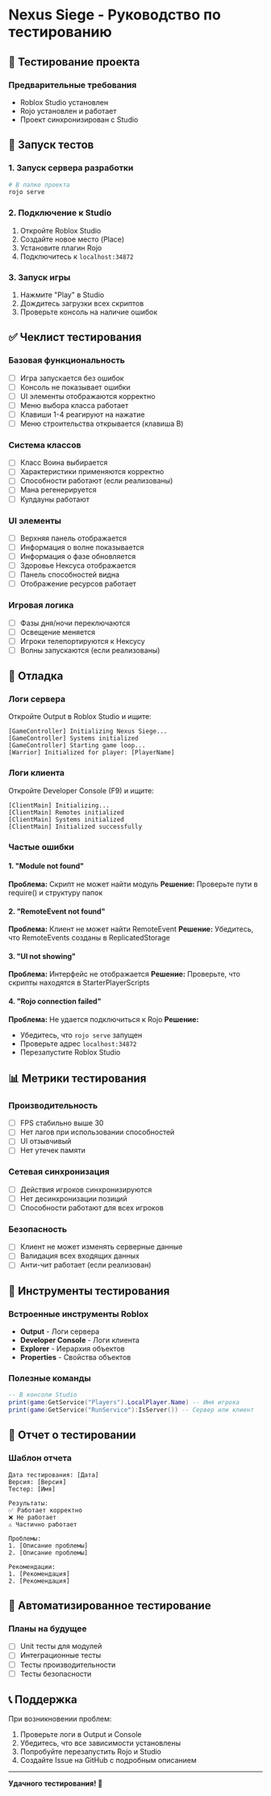 # Nexus Siege - Руководство по тестированию

## 🧪 Тестирование проекта

### Предварительные требования
- Roblox Studio установлен
- Rojo установлен и работает
- Проект синхронизирован с Studio

## 🚀 Запуск тестов

### 1. Запуск сервера разработки
```bash
# В папке проекта
rojo serve
```

### 2. Подключение к Studio
1. Откройте Roblox Studio
2. Создайте новое место (Place)
3. Установите плагин Rojo
4. Подключитесь к `localhost:34872`

### 3. Запуск игры
1. Нажмите "Play" в Studio
2. Дождитесь загрузки всех скриптов
3. Проверьте консоль на наличие ошибок

## ✅ Чеклист тестирования

### Базовая функциональность
- [ ] Игра запускается без ошибок
- [ ] Консоль не показывает ошибки
- [ ] UI элементы отображаются корректно
- [ ] Меню выбора класса работает
- [ ] Клавиши 1-4 реагируют на нажатие
- [ ] Меню строительства открывается (клавиша B)

### Система классов
- [ ] Класс Воина выбирается
- [ ] Характеристики применяются корректно
- [ ] Способности работают (если реализованы)
- [ ] Мана регенерируется
- [ ] Кулдауны работают

### UI элементы
- [ ] Верхняя панель отображается
- [ ] Информация о волне показывается
- [ ] Информация о фазе обновляется
- [ ] Здоровье Нексуса отображается
- [ ] Панель способностей видна
- [ ] Отображение ресурсов работает

### Игровая логика
- [ ] Фазы дня/ночи переключаются
- [ ] Освещение меняется
- [ ] Игроки телепортируются к Нексусу
- [ ] Волны запускаются (если реализованы)

## 🐛 Отладка

### Логи сервера
Откройте Output в Roblox Studio и ищите:
```
[GameController] Initializing Nexus Siege...
[GameController] Systems initialized
[GameController] Starting game loop...
[Warrior] Initialized for player: [PlayerName]
```

### Логи клиента
Откройте Developer Console (F9) и ищите:
```
[ClientMain] Initializing...
[ClientMain] Remotes initialized
[ClientMain] Systems initialized
[ClientMain] Initialized successfully
```

### Частые ошибки

#### 1. "Module not found"
**Проблема:** Скрипт не может найти модуль
**Решение:** Проверьте пути в require() и структуру папок

#### 2. "RemoteEvent not found"
**Проблема:** Клиент не может найти RemoteEvent
**Решение:** Убедитесь, что RemoteEvents созданы в ReplicatedStorage

#### 3. "UI not showing"
**Проблема:** Интерфейс не отображается
**Решение:** Проверьте, что скрипты находятся в StarterPlayerScripts

#### 4. "Rojo connection failed"
**Проблема:** Не удается подключиться к Rojo
**Решение:** 
- Убедитесь, что `rojo serve` запущен
- Проверьте адрес `localhost:34872`
- Перезапустите Roblox Studio

## 📊 Метрики тестирования

### Производительность
- [ ] FPS стабильно выше 30
- [ ] Нет лагов при использовании способностей
- [ ] UI отзывчивый
- [ ] Нет утечек памяти

### Сетевая синхронизация
- [ ] Действия игроков синхронизируются
- [ ] Нет десинхронизации позиций
- [ ] Способности работают для всех игроков

### Безопасность
- [ ] Клиент не может изменять серверные данные
- [ ] Валидация всех входящих данных
- [ ] Анти-чит работает (если реализован)

## 🔧 Инструменты тестирования

### Встроенные инструменты Roblox
- **Output** - Логи сервера
- **Developer Console** - Логи клиента
- **Explorer** - Иерархия объектов
- **Properties** - Свойства объектов

### Полезные команды
```lua
-- В консоли Studio
print(game:GetService("Players").LocalPlayer.Name) -- Имя игрока
print(game:GetService("RunService"):IsServer()) -- Сервер или клиент
```

## 📝 Отчет о тестировании

### Шаблон отчета
```
Дата тестирования: [Дата]
Версия: [Версия]
Тестер: [Имя]

Результаты:
✅ Работает корректно
❌ Не работает
⚠️ Частично работает

Проблемы:
1. [Описание проблемы]
2. [Описание проблемы]

Рекомендации:
1. [Рекомендация]
2. [Рекомендация]
```

## 🎯 Автоматизированное тестирование

### Планы на будущее
- [ ] Unit тесты для модулей
- [ ] Интеграционные тесты
- [ ] Тесты производительности
- [ ] Тесты безопасности

## 📞 Поддержка

При возникновении проблем:
1. Проверьте логи в Output и Console
2. Убедитесь, что все зависимости установлены
3. Попробуйте перезапустить Rojo и Studio
4. Создайте Issue на GitHub с подробным описанием

---

**Удачного тестирования! 🧪**